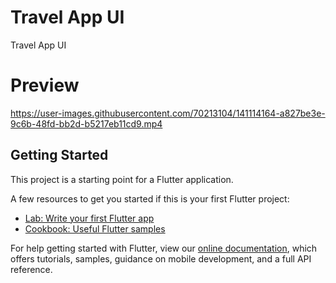 # Travel App UI

Travel App UI

# Preview
https://user-images.githubusercontent.com/70213104/141114164-a827be3e-9c6b-48fd-bb2d-b5217eb11cd9.mp4

## Getting Started

This project is a starting point for a Flutter application.

A few resources to get you started if this is your first Flutter project:

- [Lab: Write your first Flutter app](https://flutter.dev/docs/get-started/codelab)
- [Cookbook: Useful Flutter samples](https://flutter.dev/docs/cookbook)

For help getting started with Flutter, view our
[online documentation](https://flutter.dev/docs), which offers tutorials,
samples, guidance on mobile development, and a full API reference.
